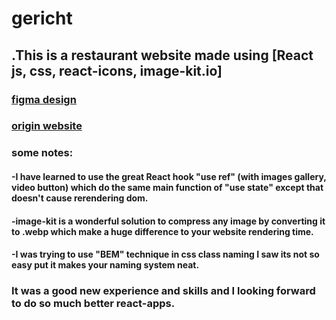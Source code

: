 # gericht

## .This is a restaurant website made using [React js, css, react-icons, image-kit.io]
### [figma design](https://www.figma.com/file/yvClSI9AZBRX8UaaGEByF3/Modern-UI%2FUX%3A-Gericht?type=design&node-id=53-2)
### [origin website](https://gericht.vercel.app/#login)
### some notes:
  #### -I have learned to use the great React hook "use ref" (with images gallery, video button)  which do the same main function of "use state" except that doesn't cause rerendering dom.
  #### -image-kit is a wonderful solution to compress any image by converting it to .webp which make a huge difference to your website rendering time.
  #### -I was trying to use "BEM" technique in css class naming I saw its not so easy put it makes your naming system neat.
### It was a good new experience and skills and I looking forward to do so much better react-apps.


